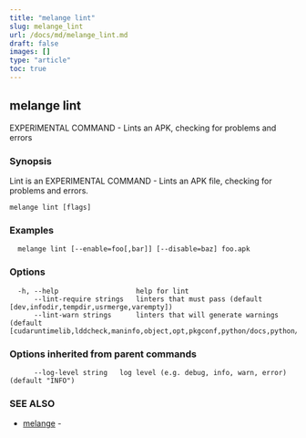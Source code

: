 ```yaml
---
title: "melange lint"
slug: melange_lint
url: /docs/md/melange_lint.md
draft: false
images: []
type: "article"
toc: true
---
```

## melange lint

EXPERIMENTAL COMMAND - Lints an APK, checking for problems and errors

### Synopsis

Lint is an EXPERIMENTAL COMMAND - Lints an APK file, checking for problems and errors.

```
melange lint [flags]
```

### Examples

```
  melange lint [--enable=foo[,bar]] [--disable=baz] foo.apk
```

### Options

```
  -h, --help                   help for lint
      --lint-require strings   linters that must pass (default [dev,infodir,tempdir,usrmerge,varempty])
      --lint-warn strings      linters that will generate warnings (default [cudaruntimelib,lddcheck,maninfo,object,opt,pkgconf,python/docs,python/multiple,python/test,setuidgid,srv,strip,usrlocal,worldwrite])
```

### Options inherited from parent commands

```
      --log-level string   log level (e.g. debug, info, warn, error) (default "INFO")
```

### SEE ALSO

* [melange](/docs/md/melange.md)	 - 

